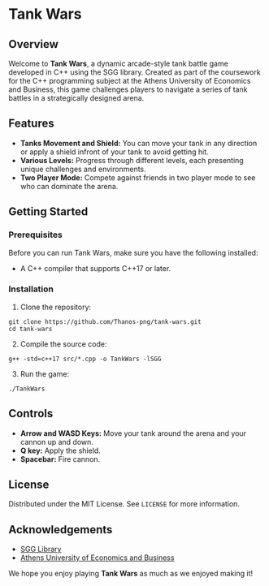 # Tank Wars

## Overview
Welcome to **Tank Wars**, a dynamic arcade-style tank battle game developed in C++ using the SGG library. Created as part of the coursework for the C++ programming subject at the Athens University of Economics and Business, this game challenges players to navigate a series of tank battles in a strategically designed arena.

## Features
- **Tanks Movement and Shield:** You can move your tank in any direction or apply a shield infront of your tank to avoid getting hit.
- **Various Levels:** Progress through different levels, each presenting unique challenges and environments.
- **Two Player Mode:** Compete against friends in two player mode to see who can dominate the arena.

## Getting Started
### Prerequisites
Before you can run Tank Wars, make sure you have the following installed:
- A C++ compiler that supports C++17 or later.

### Installation
1. Clone the repository:
```
git clone https://github.com/Thanos-png/tank-wars.git
cd tank-wars
```
2. Compile the source code:
```
g++ -std=c++17 src/*.cpp -o TankWars -lSGG
```
3. Run the game:
```
./TankWars
```

## Controls
- **Arrow and WASD Keys:** Move your tank around the arena and your cannon up and down.
- **Q key:** Apply the shield.
- **Spacebar:** Fire cannon.

## License
Distributed under the MIT License. See `LICENSE` for more information.

## Acknowledgements
- [SGG Library](https://github.com/cgaueb/sgg)
- [Athens University of Economics and Business](https://www.dept.aueb.gr/en/cs)

We hope you enjoy playing **Tank Wars** as much as we enjoyed making it!
